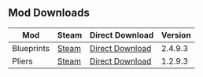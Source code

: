 ## Mod Downloads

| Mod | Steam | Direct Download | Version |
|-|-|-|-|
| Blueprints | [Steam](https://steamcommunity.com/sharedfiles/filedetails/?id=1814341183) | [Direct Download]([https://1drv.ms/u/s!Aqo_oG6cB2nygnRzNMvi-ks3D0zg?e=pN82TM]([https://1drv.ms/u/s!AqiySTkx8jS3dMRQRVTnj_nFQRg?e=dGt7bd](https://1drv.ms/u/s!AqiySTkx8jS3dMRQRVTnj_nFQRg?e=dGt7bd))) | 2.4.9.3 |
| Pliers | [Steam]([https://steamcommunity.com/sharedfiles/filedetails/?id=1848884654]([https://steamcommunity.com/sharedfiles/filedetails/?id=2479475997](https://steamcommunity.com/sharedfiles/filedetails/?id=2479475997))]([https://steamcommunity.com/sharedfiles/filedetails/?id=2479475997](https://steamcommunity.com/sharedfiles/filedetails/?id=2479475997))) | [Direct Download]([[https://1drv.ms/u/s!Aqo_oG6cB2nygnVpmGxWyT_D8xmV?e=Qz60nb](https://1drv.ms/u/s!AqiySTkx8jS3c54a2ot0oKctht0?e=1C8RGt)](https://1drv.ms/u/s!AqiySTkx8jS3c54a2ot0oKctht0?e=1C8RGt)) | 1.2.9.3 |
